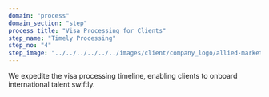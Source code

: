 ```yaml
---
domain: "process"
domain_section: "step"
process_title: "Visa Processing for Clients"
step_name: "Timely Processing"
step_no: "4"
step_image: "../../../../../../images/client/company_logo/allied-marketing.png"
---
```


We expedite the visa processing timeline, enabling clients to onboard international talent swiftly.

